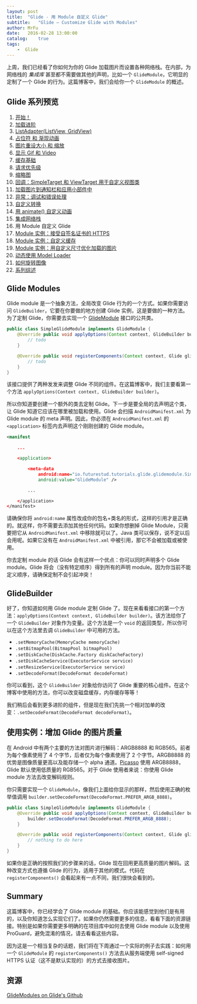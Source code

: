 ```yaml
---
layout: post
title:  "Glide - 用 Module 自定义 Glide"
subtitle:   "Glide — Customize Glide with Modules"
author: MrFu
date:   2016-02-28 13:00:00
catalog:    true
tags:
    -  Glide
---
```



上周，我们已经看了你如何为你的 Glide 加载图片而设置各种网络栈。在内部，为网络栈的 *集成库* 甚至都不需要做其他的声明，比如一个 `GlideModule`，它明显的定制了一个 Glide 的行为。这篇博客中，我们会给你一个 `GlideModule` 的概述。

## Glide 系列预览

1. [开始！](http://mrfu.me/2016/02/27/Glide_Getting_Started/)
2. [加载进阶](http://mrfu.me/2016/02/27/Glide_Advanced_Loading/)
3. [ListAdapter(ListView, GridView)](http://mrfu.me/2016/02/27/Glide_ListAdapter_(ListView,_GridView)/)
4. [占位符 和 渐现动画](http://mrfu.me/2016/02/27/Glide_Placeholders_&_Fade_Animations/)
5. [图片重设大小 和 缩放](http://mrfu.me/2016/02/27/Glide_Image_Resizing_&_Scaling/)
6. [显示 Gif 和 Video](http://mrfu.me/2016/02/27/Glide_Displaying_Gifs_&_Videos/)
7. [缓存基础](http://mrfu.me/2016/02/27/Glide_Caching_Basics/)
8. [请求优先级](http://mrfu.me/2016/02/27/Glide_Request_Priorities/)
9. [缩略图](http://mrfu.me/2016/02/27/Glide_Thumbnails/)
10. [回调：SimpleTarget 和 ViewTarget 用于自定义视图类](http://mrfu.me/2016/02/27/Glide_Callbacks_SimpleTarget_and_ViewTarget_for_Custom_View_Classes/)
11. [加载图片到通知栏和应用小部件中](http://mrfu.me/2016/02/27/Glide_Loading_Images_into_Notifications_and_AppWidgets/)
12. [异常：调试和错误处理](http://mrfu.me/2016/02/28/Glide_Exceptions-_Debugging_and_Error_Handling/)
13. [自定义转换](http://mrfu.me/2016/02/28/Glide_Custom_Transformations/)
14. [用 animate() 自定义动画](http://mrfu.me/2016/02/28/Glide_Custom_Animations_with_animate()/)
15. [集成网络栈](http://mrfu.me/2016/02/28/Glide_Integrating_Networking_Stacks/)
16. 用 Module 自定义 Glide
17. [Module 实例：接受自签名证书的 HTTPS](http://mrfu.me/2016/02/28/Glide_Module_Example_Accepting_Self-Signed_HTTPS_Certificates/)
18. [Module 实例：自定义缓存](http://mrfu.me/2016/02/28/Glide_Module_Example_Customize_Caching/)
19. [Module 实例：用自定义尺寸优化加载的图片](http://mrfu.me/2016/02/28/Glide_Module_Example_Optimizing/)
20. [动态使用 Model Loader](http://mrfu.me/2016/02/28/Glide_Dynamically_Use_Model_Loaders/)
21. [如何旋转图像](http://mrfu.me/2016/02/28/Glide_How_to_Rotate_Images/)
22. [系列综述](http://mrfu.me/2016/02/28/Glide_Series_Roundup/)

## Glide Modules

Glide module 是一个抽象方法，全局改变 Glide 行为的一个方式。如果你需要访问 `GlideBuilder`，它要在你要做的地方创建 Glide 实例，这是要做的一种方法。为了定制 Glide，你需要去实现一个 [GlideModule](http://bumptech.github.io/glide/javadocs/latest/com/bumptech/glide/module/GlideModule.html) 接口的公共类。

```java
public class SimpleGlideModule implements GlideModule {  
    @Override public void applyOptions(Context context, GlideBuilder builder) {
        // todo
    }

    @Override public void registerComponents(Context context, Glide glide) {
        // todo
    }
}
```

该接口提供了两种发发来调整 Glide 不同的组件。在这篇博客中，我们主要看第一个方法 `applyOptions(Context context, GlideBuilder builder)`。

所以你知道要创建一个额外的类去定制 Glide。下一步是要全局的去声明这个类，让 Glide 知道它应该在哪里被加载和使用。Glide 会扫描 `AndroidManifest.xml` 为 Glide module 的 meta 声明。因此，你必须在 `AndroidManifest.xml` 的 `<application>` 标签内去声明这个刚刚创建的 Glide module。

```xml
<manifest

    ...

    <application>

        <meta-data
            android:name="io.futurestud.tutorials.glide.glidemodule.SimpleGlideModule"
            android:value="GlideModule" />

        ...

    </application>
</manifest>  
```

请确保你将 `android:name` 属性改成你的包名+类名的形式，这样的引用才是正确的。就这样，你不需要去添加其他任何代码。如果你想删掉 Glide Module，只需要把它从 `AndroidManifest.xml` 中移除就可以了。Java 类可以保存，说不定以后会用呢。如果它没有在 `AndroidManifest.xml` 中被引用，那它不会被加载或被使用。

你去定制 module 的话 Glide 会有这样一个优点：你可以同时声明多个 Glide module。Glide 将会（没有特定顺序）得到所有的声明 module。因为你当前不能定义顺序，请确保定制不会引起冲突！

## GlideBuilder

好了，你知道如何用 Glide module 定制 Glide 了。现在来看看接口的第一个方法：`applyOptions(Context context, GlideBuilder builder)`。该方法给你了一个 `GlideBuilder` 对象作为变量。这个方法是一个 `void` 的返回类型，所以你可以在这个方法里去调 `GlideBuilder` 中可用的方法。

* `.setMemoryCache(MemoryCache memoryCache)`
* `.setBitmapPool(BitmapPool bitmapPool)`
* `.setDiskCache(DiskCache.Factory diskCacheFactory)`
* `.setDiskCacheService(ExecutorService service)`
* `.setResizeService(ExecutorService service)`
* `.setDecodeFormat(DecodeFormat decodeFormat)`

你可以看到，这个 `GlideBuilder` 对象给你访问了 Glide 重要的核心组件。在这个博客中使用的方法，你可以改变磁盘缓存，内存缓存等等！

我们稍后会看到更多进阶的组件，但是现在我们先挑一个相对加单的改变：`.setDecodeFormat(DecodeFormat decodeFormat)`。

## 使用实例：增加 Glide 的图片质量

在 Android 中有两个主要的方法对图片进行解码：ARGB8888 和 RGB565。前者为每个像素使用了 4 个字节，后者仅为每个像素使用了 2 个字节。ARGB8888 的优势是图像质量更高以及能存储一个 alpha 通道。[Picasso](https://futurestud.io/blog/tag/picasso/) 使用 ARGB8888，Glide 默认使用低质量的 RGB565。对于 Glide 使用者来说：你使用 Glide module 方法去改变解码规则。

你只需要实现一个 `GlideModule`，像我们上面给你显示的那样，然后使用正确的枚举值调用 `builder.setDecodeFormat(DecodeFormat.PREFER_ARGB_8888)`。

```java
public class SimpleGlideModule implements GlideModule {  
    @Override public void applyOptions(Context context, GlideBuilder builder) {
        builder.setDecodeFormat(DecodeFormat.PREFER_ARGB_8888);
    }

    @Override public void registerComponents(Context context, Glide glide) {
        // nothing to do here
    }
}
```

如果你是正确的按照我们的步骤来的话，Glide 现在回用更高质量的图片解码。这种改变方式也遵循 Glide 的行为，适用于其他的模式。代码在 `registerComponents()` 会看起来有一点不同，我们很快会看到的。

## Summary

这篇博客中，你已经学会了 Glide module 的基础。你应该能感觉到他们是有用的，以及你知道怎么实现它们了。如果你仍然需要更多的信息，看看下面的资源链接。特别是如果你需要更多明确的在项目库中如何去使用 Glide module 以及使用 ProGuard，避免混淆的情况，请去看看这些内容。

因为这是一个相当复杂的话题，我们将在下周通过一个实际的例子去实践：如何用一个 `GlideModule` 的 `registerComponents()` 方法去从服务端使用 self-signed HTTPS 认证（这不是默认实现的）的方式去接收图片。

## 资源

[GlideModules on Glide's Github](https://github.com/bumptech/glide/wiki/Configuration)